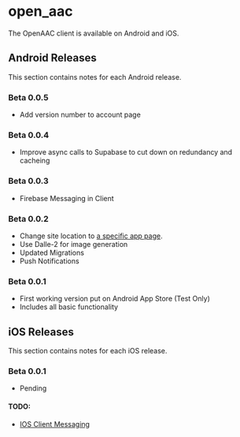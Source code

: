 # open_aac

The OpenAAC client is available on Android and iOS.

## Android Releases
This section contains notes for each Android release.
### Beta 0.0.5
 * Add version number to account page
### Beta 0.0.4
 * Improve async calls to Supabase to cut down on redundancy and cacheing
### Beta 0.0.3
 * Firebase Messaging in Client
### Beta 0.0.2
 * Change site location to [a specific app page](https://learningo.org/app).
 * Use Dalle-2 for image generation
 * Updated Migrations
 * Push Notifications
### Beta 0.0.1
 * First working version put on Android App Store (Test Only)
 * Includes all basic functionality

## iOS Releases
This section contains notes for each iOS release.

### Beta 0.0.1
 * Pending

#### TODO:
   * [IOS Client Messaging](https://firebase.google.com/docs/cloud-messaging/flutter/client#ios)
